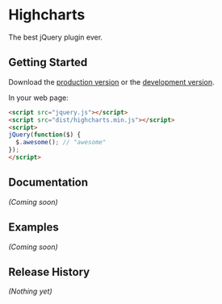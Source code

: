 # Highcharts

The best jQuery plugin ever.

## Getting Started
Download the [production version][min] or the [development version][max].

[min]: https://raw.github.com/Administrator/highcharts/master/dist/highcharts.min.js
[max]: https://raw.github.com/Administrator/highcharts/master/dist/highcharts.js

In your web page:

```html
<script src="jquery.js"></script>
<script src="dist/highcharts.min.js"></script>
<script>
jQuery(function($) {
  $.awesome(); // "awesome"
});
</script>
```

## Documentation
_(Coming soon)_

## Examples
_(Coming soon)_

## Release History
_(Nothing yet)_
